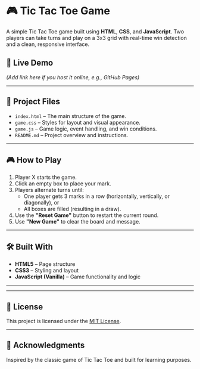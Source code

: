 # 🎮 Tic Tac Toe Game

A simple Tic Tac Toe game built using **HTML**, **CSS**, and **JavaScript**. Two players can take turns and play on a 3x3 grid with real-time win detection and a clean, responsive interface.

## 🚀 Live Demo

*(Add link here if you host it online, e.g., GitHub Pages)*

---

## 📂 Project Files

- `index.html` – The main structure of the game.
- `game.css` – Styles for layout and visual appearance.
- `game.js` – Game logic, event handling, and win conditions.
- `README.md` – Project overview and instructions.

---

## 🎮 How to Play

1. Player X starts the game.
2. Click an empty box to place your mark.
3. Players alternate turns until:
   - One player gets 3 marks in a row (horizontally, vertically, or diagonally), or
   - All boxes are filled (resulting in a draw).
4. Use the **"Reset Game"** button to restart the current round.
5. Use **"New Game"** to clear the board and message.

---

## 🛠️ Built With

- **HTML5** – Page structure
- **CSS3** – Styling and layout
- **JavaScript (Vanilla)** – Game functionality and logic

---


---

## 📘 License

This project is licensed under the [MIT License](LICENSE).

---

## 🙌 Acknowledgments

Inspired by the classic game of Tic Tac Toe and built for learning purposes.
